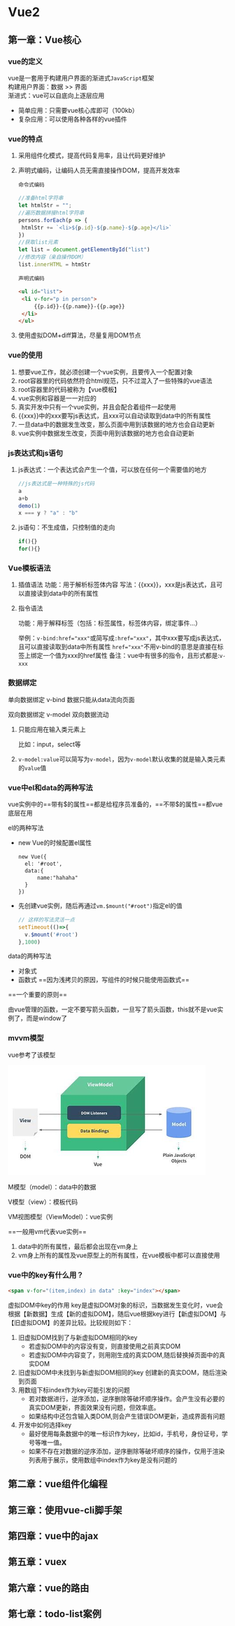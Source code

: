 # Vue2

## 第一章：Vue核心
### vue的定义
vue是一套用于构建用户界面的渐进式`JavaScript`框架<br>
构建用户界面：数据  >>  界面<br>
渐进式：vue可以自底向上逐层应用
- 简单应用：只需要vue核心库即可（100kb）
- 复杂应用：可以使用各种各样的vue插件
### vue的特点
1. 采用组件化模式，提高代码复用率，且让代码更好维护
2. 声明式编码，让编码人员无需直接操作DOM，提高开发效率

   `命令式编码`

   ```js
   //准备html字符串
   let htmlStr = "";
   //遍历数据拼接html字符串
   persons.forEach(p => {
   	htmlStr += `<li>${p.id}-${p.name}-${p.age}</li>`
   })
   //获取list元素
   let list = document.getElementById("list")
   //修改内容（亲自操作DOM）
   list.innerHTML = htmStr
   ```

   `声明式编码`

   ```html
   <ul id="list">
   	<li v-for="p in person">
   		{{p.id}}-{{p.name}}-{{p.age}}
   	</li>
   </ul>
   ```
3. 使用虚拟DOM+diff算法，尽量复用DOM节点

### vue的使用

1. 想要vue工作，就必须创建一个vue实例，且要传入一个配置对象
2. root容器里的代码依然符合html规范，只不过混入了一些特殊的vue语法
3. root容器里的代码被称为【vue模板】
4. vue实例和容器是一一对应的
5. 真实开发中只有一个vue实例，并且会配合着组件一起使用
6. {{xxx}}中的xxx要写js表达式，且xxx可以自动读取到data中的所有属性
7. 一旦data中的数据发生改变，那么页面中用到该数据的地方也会自动更新
8. vue实例中数据发生改变，页面中用到该数据的地方也会自动更新

### js表达式和js语句
1. js表达式：一个表达式会产生一个值，可以放在任何一个需要值的地方

   ```js
   //js表达式是一种特殊的js代码
   a
   a+b
   demo(1)
   x === y ? "a" : "b"
   ```
2. js语句：不生成值，只控制值的走向

   ```js
   if(){}
   for(){}
   ```

### Vue模板语法

1. 插值语法
   功能：用于解析标签体内容
   写法：{{xxx}}，xxx是js表达式，且可以直接读到data中的所有属性

2. 指令语法

   功能：用于解释标签（包括：标签属性，标签体内容，绑定事件...）

   举例：`v-bind:href="xxx"`或简写成`:href="xxx"`，其中xxx要写成js表达式，且可以直接读取到data中所有属性
              `href="xxx"`不用v-bind的意思是直接在标签上绑定一个值为xxx的href属性
   备注：vue中有很多的指令，且形式都是:`v-xxx`

### 数据绑定

单向数据绑定  v-bind  数据只能从data流向页面

双向数据绑定 v-model 双向数据流动

1. 只能应用在输入类元素上

   比如：input，select等

2. `v-model:value`可以简写为`v-model`，因为`v-model`默认收集的就是输入类元素的`value`值

### vue中el和data的两种写法

vue实例中的==带有\$的属性==都是给程序员准备的，==不带\$的属性==都vue底层在用

el的两种写法

- new Vue的时候配置el属性

  ```vue
  new Vue({
  	el: '#root',
  	data:{
  		name:"hahaha"
  	}
  })
  ```

- 先创建vue实例，随后再通过`vm.$mount("#root")`指定el的值

  ```js
  // 这样的写法灵活一点
  setTimeout(()=>{
  	v.$mount('#root')
  },1000)
  ```

data的两种写法

- 对象式
- 函数式  ==因为浅拷贝的原因，写组件的时候只能使用函数式==

==一个重要的原则==<br>

由vue管理的函数，一定不要写箭头函数，一旦写了箭头函数，this就不是vue实例了，而是window了

### mvvm模型

vue参考了该模型

![](..\images\mvvm模型.jpg)

M模型（model）：data中的数据

V模型（view）：模板代码

VM视图模型（ViewModel）：vue实例

==一般用vm代表vue实例==

1. data中的所有属性，最后都会出现在vm身上
2. vm身上所有的属性及vue原型上的所有属性，在vue模板中都可以直接使用

### vue中的key有什么用？

```html
<span v-for="(item,index) in data" :key="index"></span>
```
虚拟DOM中key的作用
key是虚拟DOM对象的标识，当数据发生变化时，vue会根据【新数据】生成【新的虚拟DOM】，随后vue根据key进行【新虚拟DOM】与【旧虚拟DOM】的差异比较。比较规则如下：

1. 旧虚拟DOM找到了与新虚拟DOM相同的key
   - 若虚拟DOM中的内容没有变，则直接使用之前真实DOM
   - 若虚拟DOM中内容变了，则用刚生成的真实DOM,随后替换掉页面中的真实DOM
2. 旧虚拟DOM中未找到与新虚拟DOM相同的key
   创建新的真实DOM，随后渲染到页面
3. 用数组下标index作为key可能引发的问题
   - 若对数据进行，逆序添加，逆序删除等破坏顺序操作。会产生没有必要的真实DOM更新，界面效果没有问题，但效率底。
   - 如果结构中还包含输入类DOM,则会产生错误DOM更新，造成界面有问题
4. 开发中如何选择key
   - 最好使用每条数据中的唯一标识作为key，比如id，手机号，身份证号，学号等唯一值。
   - 如果不存在对数据的逆序添加，逆序删除等破坏顺序的操作，仅用于渲染列表用于展示，使用数组中index作为key是没有问题的

## 第二章：vue组件化编程


## 第三章：使用vue-cli脚手架


## 第四章：vue中的ajax


## 第五章：vuex


## 第六章：vue的路由


## 第七章：todo-list案例
